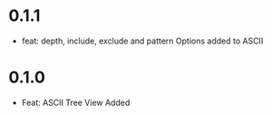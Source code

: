 # 0.1.1
- feat: depth, include, exclude and pattern Options added to ASCII
# 0.1.0
- Feat: ASCII Tree View Added